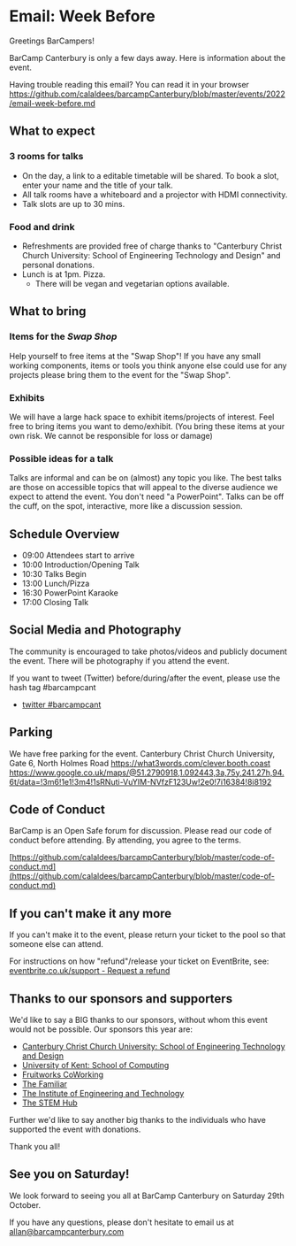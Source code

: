 Email: Week Before
============


Greetings BarCampers!

BarCamp Canterbury is only a few days away. Here is information about the event.

Having trouble reading this email? You can read it in your browser
https://github.com/calaldees/barcampCanterbury/blob/master/events/2022/email-week-before.md

## What to expect

### 3 rooms for talks

* On the day, a link to a editable timetable will be shared. To book a slot, enter your name and the title of your talk.
* All talk rooms have a whiteboard and a projector with HDMI connectivity.
* Talk slots are up to 30 mins.

### Food and drink

* Refreshments are provided free of charge thanks to "Canterbury Christ Church University: School of Engineering Technology and Design" and personal donations.
* Lunch is at 1pm. Pizza.
    * There will be vegan and vegetarian options available.

## What to bring

### Items for the _Swap Shop_

Help yourself to free items at the "Swap Shop"!
If you have any small working components, items or tools you think anyone else could use for any projects please bring them to the event for the "Swap Shop".

### Exhibits

We will have a large hack space to exhibit items/projects of interest.
Feel free to bring items you want to demo/exhibit.
(You bring these items at your own risk. We cannot be responsible for loss or damage)

### Possible ideas for a talk

Talks are informal and can be on (almost) any topic you like. The best talks are those on accessible topics that will appeal to the diverse audience we expect to attend the event. You don't need "a PowerPoint". Talks can be off the cuff, on the spot, interactive, more like a discussion session.

## Schedule Overview

* 09:00 Attendees start to arrive
* 10:00 Introduction/Opening Talk
* 10:30 Talks Begin
* 13:00 Lunch/Pizza
* 16:30 PowerPoint Karaoke
* 17:00 Closing Talk

## Social Media and Photography

The community is encouraged to take photos/videos and publicly document the event.
There will be photography if you attend the event.

If you want to tweet (Twitter) before/during/after the event, please use the hash tag #barcampcant
* [twitter #barcampcant](https://twitter.com/search?q=%23barcampcant)

## Parking

We have free parking for the event.
Canterbury Christ Church University, Gate 6, North Holmes Road
https://what3words.com/clever.booth.coast
https://www.google.co.uk/maps/@51.2790918,1.092443,3a,75y,241.27h,94.6t/data=!3m6!1e1!3m4!1sRNuti-VuYIM-NVfzF123Uw!2e0!7i16384!8i8192


## Code of Conduct

BarCamp is an Open Safe forum for discussion. Please read our code of conduct before attending. By attending, you agree to the terms.

[https://github.com/calaldees/barcampCanterbury/blob/master/code-of-conduct.md](https://github.com/calaldees/barcampCanterbury/blob/master/code-of-conduct.md)

## If you can't make it any more

If you can't make it to the event, please return your ticket to the pool so that someone else can attend.

For instructions on how "refund"/release your ticket on EventBrite, see:
[eventbrite.co.uk/support - Request a refund](https://www.eventbrite.co.uk/support/articles/en_US/How_To/can-i-get-a-refund?lg=en_GB)

## Thanks to our sponsors and supporters

We'd like to say a BIG thanks to our sponsors, without whom this event would not be possible. Our sponsors this year are:

* [Canterbury Christ Church University: School of Engineering Technology and Design](https://www.canterbury.ac.uk/science-engineering-and-social-sciences/engineering-technology-and-design/school-of-engineering-technology-and-design.aspx)
* [University of Kent: School of Computing](https://www.cs.kent.ac.uk/)
* [Fruitworks CoWorking](https://fruitworks.co/)
* [The Familiar](https://www.thefamiliar.tech/)
* [The Institute of Engineering and Technology](https://www.theiet.org/)
* [The STEM Hub](https://thestemhub.org.uk/)

Further we'd like to say another big thanks to the individuals who have supported the event with donations.

Thank you all!

## See you on Saturday!

We look forward to seeing you all at BarCamp Canterbury on Saturday 29th October.

If you have any questions, please don't hesitate to email us at
allan@barcampcanterbury.com
